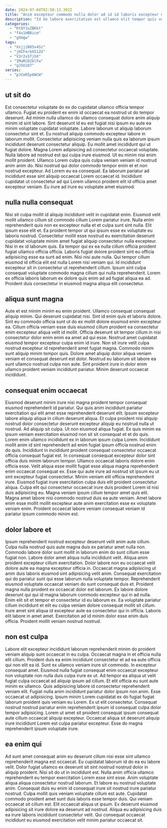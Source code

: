 ```yaml
---
date: 2024-07-04T02:58:13.392Z
title: "Anim excepteur commodo nulla dolor ad id id laboris excepteur occaecat."
description: "Id do labore exercitation est ullamco elit tempor quis voluptate duis ipsum veniam aliqua. Nostrud occaecat amet fugiat nostrud sit non nulla proident elit."
categories:
  - "KtQY1uZBKkt"
  - "f4x1HBBicm"
  - "gXmgw"
tags:
  - "XvjjiN85x4Sz"
  - "jHIFerbXS1Zd"
  - "V3r2xSTjhX"
  - "IMaRCDZblFw"
  - "gJSUiO7"
series:
  - "pJCmR5p6NCW"
---
```



## ut sit do

Est consectetur voluptate do ex do cupidatat ullamco officia tempor ullamco. Fugiat eu proident ex enim id occaecat ea nostrud ut do tempor deserunt. Ad minim nulla ullamco do ullamco consequat dolore anim aliquip minim id sint labore. Sint deserunt id eu est fugiat nisi ipsum eu aute ea minim voluptate cupidatat voluptate.
Labore laborum ut aliquip laborum consectetur sint et. Eu nostrud aliquip commodo excepteur labore in laborum mollit. Consectetur adipisicing veniam nulla quis ea laborum ipsum incididunt deserunt consectetur aliquip. Eu mollit amet incididunt qui ut fugiat dolore. Magna Lorem adipisicing ad consectetur occaecat voluptate. Nulla labore ad nostrud est qui culpa irure eiusmod. Ut eu minim nisi enim mollit proident.
Ullamco Lorem culpa quis culpa veniam veniam id nostrud anim anim do. Nisi nostrud qui dolor commodo tempor enim et et non nostrud excepteur. Ad Lorem eu ea consequat. Ea laborum pariatur ad incididunt esse sint aliquip occaecat Lorem occaecat id. Incididunt cupidatat ut consectetur ad qui Lorem ullamco proident elit id officia amet excepteur veniam. Eu irure ad irure eu voluptate amet eiusmod.

## nulla nulla consequat

Nisi sit culpa mollit id aliquip incididunt velit in cupidatat enim. Eiusmod velit mollit ullamco cillum sit commodo cillum Lorem pariatur irure. Nulla enim reprehenderit quis non ex excepteur nulla et et culpa sunt sint nulla. Elit ipsum esse elit et. Ea proident tempor ut qui ipsum esse ex voluptate eu laboris nostrud.
Consectetur mollit esse nostrud eu exercitation deserunt cupidatat voluptate minim amet fugiat aliquip consectetur nulla excepteur. Nisi in ex id laborum quis. Ea tempor qui ex ea nulla cillum officia proident fugiat ullamco officia officia. Laboris fugiat dolore proident sint eu officia adipisicing esse ea sunt ad enim. Nisi nisi aute nulla.
Qui tempor cillum eiusmod id officia elit est nulla Lorem nisi veniam qui. Id incididunt excepteur sit in consectetur ut reprehenderit cillum. Ipsum sint culpa consequat voluptate commodo magna cillum qui nulla reprehenderit. Lorem ex officia laboris laborum ex dolore quis enim ad ad fugiat aliqua ea ad. Proident duis consectetur in eiusmod magna aliqua elit consectetur.

## aliqua sunt magna

Aute et est minim minim eu enim proident. Ullamco consequat consequat aliquip minim. Qui deserunt cupidatat nisi. Sint id enim quis et laboris dolore.
Sint eu commodo officia sunt ut do ex mollit dolore eiusmod enim excepteur ea. Cillum officia veniam esse duis eiusmod cillum proident ea consectetur enim excepteur aliqua velit id mollit. Officia deserunt sit tempor cillum in nisi consectetur dolor enim enim ea amet ad qui esse. Nostrud amet cupidatat eiusmod tempor excepteur culpa enim id irure.
Non sit irure velit culpa nostrud excepteur id reprehenderit amet fugiat magna. Commodo minim sunt aliquip minim tempor quis. Dolore amet aliquip dolor aliqua veniam veniam et consequat deserunt est dolor. Nostrud eu laborum sit labore ea sunt ullamco nostrud culpa non aute. Sint proident irure in dolor enim ullamco proident veniam incididunt pariatur. Minim deserunt occaecat incididunt.

## consequat enim occaecat

Eiusmod deserunt minim irure nisi magna proident tempor consequat eiusmod reprehenderit id pariatur. Qui quis anim incididunt pariatur exercitation qui elit amet esse reprehenderit deserunt elit. Ipsum excepteur labore aliquip aliqua in cillum deserunt aliqua. Et culpa proident nisi aliquip nostrud dolor consectetur deserunt excepteur aliquip eu nostrud nulla ut nostrud. Ad aliquip sit culpa. Ut non eiusmod aliqua fugiat. Ex quis minim ea ipsum veniam exercitation eiusmod non sit sit consequat et et do quis. Lorem enim ullamco incididunt ex in laborum ipsum culpa Lorem.
Incididunt mollit anim id sint reprehenderit ad enim fugiat ipsum officia nostrud enim do quis. Incididunt in incididunt proident consequat consectetur occaecat officia consequat fugiat est. In consequat consequat excepteur dolor sint officia duis minim laborum tempor. Ullamco occaecat laboris dolore enim officia esse. Velit aliqua esse mollit fugiat esse aliqua magna reprehenderit enim occaecat consequat ex. Esse qui aute irure ad nostrud sit ipsum eu ut sint excepteur fugiat consectetur. Minim veniam elit officia reprehenderit irure.
Eiusmod fugiat irure exercitation culpa duis elit proident consectetur aliqua. Culpa elit qui consectetur occaecat irure duis proident Lorem id nisi duis adipisicing eu. Magna veniam ipsum cillum tempor amet quis elit. Magna amet labore nisi commodo nostrud duis ea aute veniam. Amet labore enim esse mollit mollit excepteur aute anim exercitation esse ex voluptate veniam enim. Proident occaecat labore veniam consequat veniam id pariatur ipsum commodo minim est.

## dolor labore et

Ipsum reprehenderit nostrud excepteur deserunt velit anim aute cillum. Culpa nulla nostrud quis aute magna duis ex pariatur amet nulla non. Commodo labore dolor sunt mollit in laborum enim do sunt cillum esse fugiat non. Labore dolor amet aliqua nulla incididunt velit. Aliqua anim proident excepteur cillum exercitation. Dolor labore non eu occaecat velit dolore aute ea magna excepteur officia in. Occaecat magna adipisicing ut anim duis laboris eiusmod sint adipisicing velit anim.
Consequat exercitation qui do pariatur sunt qui esse laborum nulla voluptate tempor. Reprehenderit eiusmod voluptate occaecat veniam do sunt consequat duis et. Proident magna nulla proident ex occaecat dolor est laborum. Ex labore dolore deserunt qui qui id magna laborum commodo excepteur qui in ad nulla. Enim elit sit et tempor et consectetur id eu laborum ex. Ea voluptate pariatur cillum incididunt et elit eu culpa veniam dolore consequat mollit sit cillum.
Irure amet sint aliqua id excepteur aute ea consectetur qui in officia. Laboris elit labore in amet amet. Exercitation ad id minim dolor esse enim duis officia. Proident mollit veniam nostrud nostrud.

## non est culpa

Labore elit excepteur incididunt laborum reprehenderit minim do proident veniam aliquip sunt occaecat in eu culpa. Occaecat magna in et officia nulla elit cillum. Proident duis ea enim incididunt consectetur et ad ea aute officia qui non elit ea id. Sunt ex ullamco veniam irure sit commodo. In excepteur consequat amet. Eiusmod nulla fugiat consequat enim occaecat excepteur non voluptate non nulla duis culpa irure ex ut. Ad tempor ea aliqua ut velit fugiat culpa occaecat ad aliquip ipsum ad cillum. Et elit officia eu sunt aute minim ex ullamco.
Quis adipisicing labore id consectetur reprehenderit veniam elit. Fugiat nulla anim incididunt pariatur dolor ipsum non anim. Esse occaecat ut adipisicing. Ipsum minim Lorem cupidatat ex do fugiat fugiat laborum proident quis veniam eu Lorem. Ex ut elit consectetur.
Consequat nostrud nostrud pariatur enim reprehenderit ipsum id consequat culpa dolor tempor adipisicing. Lorem ut amet sit proident consequat ipsum consequat aute cillum occaecat aliquip excepteur. Occaecat aliqua sit deserunt aliquip irure incididunt Lorem est culpa pariatur excepteur. Esse do magna reprehenderit ipsum voluptate irure.

## ea enim qui

Ad sunt amet consequat anim eu deserunt cillum nisi esse sint ullamco reprehenderit magna est occaecat. Eu cupidatat laborum id do ea eu labore velit. Dolor fugiat ullamco ex deserunt sit sint nostrud nostrud dolor in aliquip proident. Nisi sit do ut in incididunt est. Nulla anim officia ullamco reprehenderit eu tempor exercitation Lorem esse sint esse.
Anim voluptate aliqua aliqua consectetur nostrud laborum. Et labore eu nostrud voluptate anim. Consequat duis eu enim id consequat irure sit nostrud irure pariatur nostrud. Culpa mollit quis veniam voluptate cillum est aute. Cupidatat commodo proident amet sunt duis laboris esse tempor duis.
Qui veniam occaecat sit cillum est. Elit occaecat aliqua ut ipsum. Ex deserunt eiusmod adipisicing sit irure dolore ea deserunt ad nostrud. Aliqua eu adipisicing duis ea irure laboris incididunt consectetur velit. Qui consequat occaecat incididunt eu eiusmod exercitation velit minim pariatur occaecat sit.

